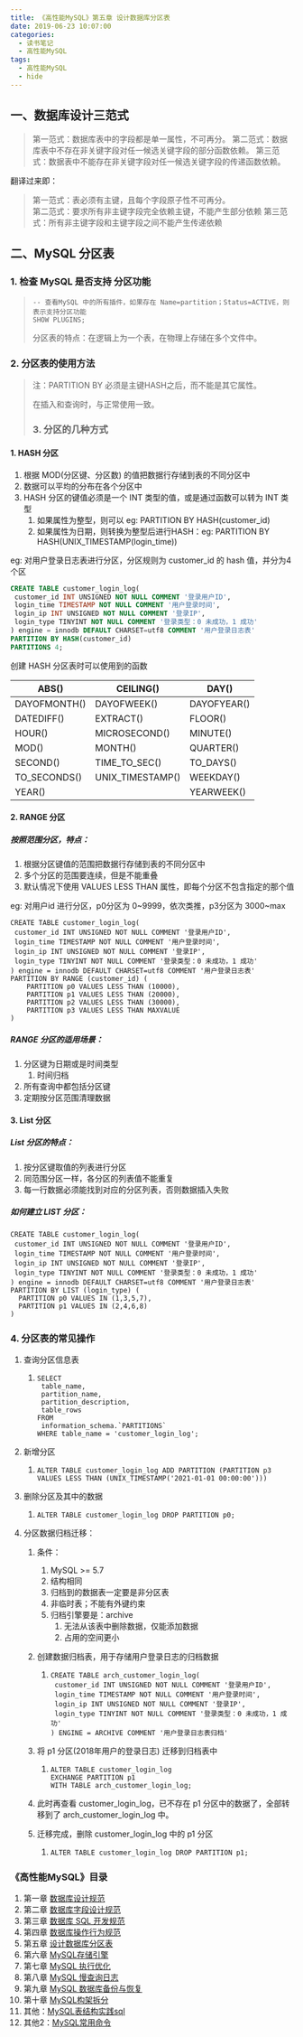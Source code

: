 ```yaml
---
title: 《高性能MySQL》第五章 设计数据库分区表
date: 2019-06-23 10:07:00
categories:
  - 读书笔记
  - 高性能MySQL
tags:
  - 高性能MySQL
  - hide
---
```


## 一、数据库设计三范式

>第一范式：数据库表中的字段都是单一属性，不可再分。
>第二范式：数据库表中不存在非关键字段对任一候选关键字段的部分函数依赖。
>第三范式：数据表中不能存在非关键字段对任一候选关键字段的传递函数依赖。

翻译过来即：

> 第一范式：表必须有主键，且每个字段原子性不可再分。    
> 第二范式：要求所有非主键字段完全依赖主键，不能产生部分依赖
> 第三范式：所有非主键字段和主键字段之间不能产生传递依赖

## 二、MySQL 分区表

### 1. 检查 MySQL 是否支持 分区功能

> ```mysql
> -- 查看MySQL 中的所有插件，如果存在 Name=partition；Status=ACTIVE，则表示支持分区功能
> SHOW PLUGINS;
> ```
>
> 分区表的特点：在逻辑上为一个表，在物理上存储在多个文件中。

### 2. 分区表的使用方法

> 注：PARTITION BY 必须是主键HASH之后，而不能是其它属性。
>
> 在插入和查询时，与正常使用一致。
>
> ### 3. 分区的几种方式

#### 1. HASH 分区

1. 根据 MOD(分区键、分区数) 的值把数据行存储到表的不同分区中
2. 数据可以平均的分布在各个分区中
3. HASH 分区的键值必须是一个 INT 类型的值，或是通过函数可以转为 INT 类型
   1. 如果属性为整型，则可以 eg: PARTITION BY HASH(customer_id)
   2. 如果属性为日期，则转换为整型后进行HASH：eg: PARTITION BY HASH(UNIX_TIMESTAMP(login_time))

eg: 对用户登录日志表进行分区，分区规则为 customer_id 的 hash 值，并分为4个区

```sql
CREATE TABLE customer_login_log(
 customer_id INT UNSIGNED NOT NULL COMMENT '登录用户ID',
 login_time TIMESTAMP NOT NULL COMMENT '用户登录时间',
 login_ip INT UNSIGNED NOT NULL COMMENT '登录IP',
 login_type TINYINT NOT NULL COMMENT '登录类型：0 未成功，1 成功'
) engine = innodb DEFAULT CHARSET=utf8 COMMENT '用户登录日志表'
PARTITION BY HASH(customer_id)
PARTITIONS 4;
```

创建 HASH 分区表时可以使用到的函数

| ABS()        | CEILING()        | DAY()       |
| ------------ | ---------------- | ----------- |
| DAYOFMONTH() | DAYOFWEEK()      | DAYOFYEAR() |
| DATEDIFF()   | EXTRACT()        | FLOOR()     |
| HOUR()       | MICROSECOND()    | MINUTE()    |
| MOD()        | MONTH()          | QUARTER()   |
| SECOND()     | TIME_TO_SEC()    | TO_DAYS()   |
| TO_SECONDS() | UNIX_TIMESTAMP() | WEEKDAY()   |
| YEAR()       |                  | YEARWEEK()  |

#### 2. RANGE 分区

##### 按照范围分区，特点：

1. 根据分区键值的范围把数据行存储到表的不同分区中
2. 多个分区的范围要连续，但是不能重叠
3. 默认情况下使用 VALUES LESS THAN 属性，即每个分区不包含指定的那个值

eg: 对用户id 进行分区，p0分区为 0~9999，依次类推，p3分区为 3000~max

```mysql
CREATE TABLE customer_login_log(
 customer_id INT UNSIGNED NOT NULL COMMENT '登录用户ID',
 login_time TIMESTAMP NOT NULL COMMENT '用户登录时间',
 login_ip INT UNSIGNED NOT NULL COMMENT '登录IP',
 login_type TINYINT NOT NULL COMMENT '登录类型：0 未成功，1 成功'
) engine = innodb DEFAULT CHARSET=utf8 COMMENT '用户登录日志表'
PARTITION BY RANGE (customer_id) (
	PARTITION p0 VALUES LESS THAN (10000),
    PARTITION p1 VALUES LESS THAN (20000),
    PARTITION p2 VALUES LESS THAN (30000),
    PARTITION p3 VALUES LESS THAN MAXVALUE
)
```

##### RANGE 分区的适用场景：

1. 分区键为日期或是时间类型
   1. 时间归档
2. 所有查询中都包括分区键
3. 定期按分区范围清理数据

#### 3. List 分区

##### List 分区的特点：

1. 按分区键取值的列表进行分区
2. 同范围分区一样，各分区的列表值不能重复
3. 每一行数据必须能找到对应的分区列表，否则数据插入失败

##### 如何建立 LIST 分区：

```mysql
CREATE TABLE customer_login_log(
 customer_id INT UNSIGNED NOT NULL COMMENT '登录用户ID',
 login_time TIMESTAMP NOT NULL COMMENT '用户登录时间',
 login_ip INT UNSIGNED NOT NULL COMMENT '登录IP',
 login_type TINYINT NOT NULL COMMENT '登录类型：0 未成功，1 成功'
) engine = innodb DEFAULT CHARSET=utf8 COMMENT '用户登录日志表'
PARTITION BY LIST (login_type) (
  PARTITION p0 VALUES IN (1,3,5,7),
  PARTITION p1 VALUES IN (2,4,6,8)
)
```

### 4. 分区表的常见操作

1. 查询分区信息表

   1. ```mysql
      SELECT 
       table_name,
       partition_name,
       partition_description,
       table_rows
      FROM 
       information_schema.`PARTITIONS`
      WHERE table_name = 'customer_login_log';
      ```

2. 新增分区

   1. ```mysql
      ALTER TABLE customer_login_log ADD PARTITION (PARTITION p3 VALUES LESS THAN (UNIX_TIMESTAMP('2021-01-01 00:00:00')))
      ```

3. 删除分区及其中的数据

   1. ```mysql
      ALTER TABLE customer_login_log DROP PARTITION p0;
      ```

4. 分区数据归档迁移：

   1. 条件：

      1. MySQL >= 5.7
      2. 结构相同
      3. 归档到的数据表一定要是非分区表
      4. 非临时表；不能有外键约束
      5. 归档引擎要是：archive
         1. 无法从该表中删除数据，仅能添加数据
         2. 占用的空间更小

   2. 创建数据归档表，用于存储用户登录日志的归档数据

      1. ```mysql
         CREATE TABLE arch_customer_login_log(
          customer_id INT UNSIGNED NOT NULL COMMENT '登录用户ID',
          login_time TIMESTAMP NOT NULL COMMENT '用户登录时间',
          login_ip INT UNSIGNED NOT NULL COMMENT '登录IP',
          login_type TINYINT NOT NULL COMMENT '登录类型：0 未成功，1 成功'
         ) ENGINE = ARCHIVE COMMENT '用户登录日志表归档'
         ```

   3. 将 p1 分区(2018年用户的登录日志) 迁移到归档表中

      1. ```mysql
         ALTER TABLE customer_login_log 
         EXCHANGE PARTITION p1 
         WITH TABLE arch_customer_login_log;
         ```

   4. 此时再查看 customer_login_log，已不存在 p1 分区中的数据了，全部转移到了 arch_customer_login_log 中。

   5. 迁移完成，删除 customer_login_log 中的 p1 分区

      1. ```mysql
         ALTER TABLE customer_login_log DROP PARTITION p1;
         ```

### 《高性能MySQL》目录

1. 第一章 [数据库设计规范](/2019/06/23/读书笔记/《高性能MySQL》/1.数据库设计规范/index.html)
2. 第二章 [数据库字段设计规范](/2019/06/22/读书笔记/《高性能MySQL》/2.数据库字段设计规范/index.html)
3. 第三章 [数据库 SQL 开发规范](/2019/06/21/读书笔记/《高性能MySQL》/3.数据库SQL开发规范/index.html)
4. 第四章 [数据库操作行为规范](/2019/06/20/读书笔记/《高性能MySQL》/4.数据库操作行为规范/index.html)
5. 第五章 [设计数据库分区表](/2019/06/19/读书笔记/《高性能MySQL》/5.设计数据库分区表/index.html)
6. 第六章 [MySQL存储引擎](/2019/06/18/读书笔记/《高性能MySQL》/6.MySQL存储引擎/index.html)
7. 第七章 [MySQL 执行优化](/2019/06/17/读书笔记/《高性能MySQL》/7.MySQL执行计划优化/index.html)
8. 第八章 [MySQL 慢查询日志](/2019/06/16/读书笔记/《高性能MySQL》/8.MySQL慢查日志/index.html)
9. 第九章 [MySQL 数据库备份与恢复](/2019/06/15/读书笔记/《高性能MySQL》/9.数据库备份/index.html)
10. 第十章 [MySQL构架拆分](/2019/06/14/读书笔记/《高性能MySQL》/10.MySQL架构拆分/index.html)
11. 其他：[MySQL表结构实践sql](/2019/06/12/读书笔记/《高性能MySQL》/20.数据库表结构实践/index.html)
12. 其他2：[MySQL常用命令](/2019/06/13/读书笔记/《高性能MySQL》/11.MySQL常用命令/index.html)